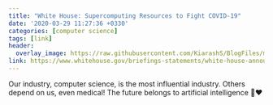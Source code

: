 ```yaml
---
title: "White House: Supercomputing Resources to Fight COVID-19"
date: '2020-03-29 11:27:36 +0330'
categories: [computer science]
tags: [link]
header:
  overlay_image: https://raw.githubusercontent.com/KiarashS/BlogFiles/master/Images/supercomputer.jpg
link: https://www.whitehouse.gov/briefings-statements/white-house-announces-new-partnership-unleash-u-s-supercomputing-resources-fight-covid-19/
---
```

Our industry, computer science, is the most influential industry. Others depend on us, even medical! The future belongs to artificial intelligence :muscle::heart:
